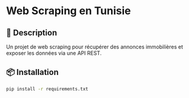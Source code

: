 # Web Scraping en Tunisie

## 📌 Description
Un projet de web scraping pour récupérer des annonces immobilières et exposer les données via une API REST.

## 📦 Installation
```bash
pip install -r requirements.txt
